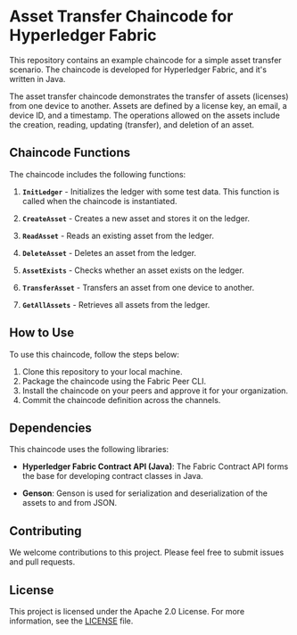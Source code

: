 # Asset Transfer Chaincode for Hyperledger Fabric

This repository contains an example chaincode for a simple asset transfer scenario. The chaincode is developed for Hyperledger Fabric, and it's written in Java.

The asset transfer chaincode demonstrates the transfer of assets (licenses) from one device to another. Assets are defined by a license key, an email, a device ID, and a timestamp. The operations allowed on the assets include the creation, reading, updating (transfer), and deletion of an asset.

## Chaincode Functions

The chaincode includes the following functions:

1. **`InitLedger`** - Initializes the ledger with some test data. This function is called when the chaincode is instantiated.

2. **`CreateAsset`** - Creates a new asset and stores it on the ledger.

3. **`ReadAsset`** - Reads an existing asset from the ledger.

4. **`DeleteAsset`** - Deletes an asset from the ledger.

5. **`AssetExists`** - Checks whether an asset exists on the ledger.

6. **`TransferAsset`** - Transfers an asset from one device to another.

7. **`GetAllAssets`** - Retrieves all assets from the ledger.

## How to Use

To use this chaincode, follow the steps below:

1. Clone this repository to your local machine.
2. Package the chaincode using the Fabric Peer CLI.
3. Install the chaincode on your peers and approve it for your organization.
4. Commit the chaincode definition across the channels.

## Dependencies

This chaincode uses the following libraries:

- **Hyperledger Fabric Contract API (Java)**: The Fabric Contract API forms the base for developing contract classes in Java.

- **Genson**: Genson is used for serialization and deserialization of the assets to and from JSON.

## Contributing

We welcome contributions to this project. Please feel free to submit issues and pull requests.

## License

This project is licensed under the Apache 2.0 License. For more information, see the [LICENSE](LICENSE) file.

